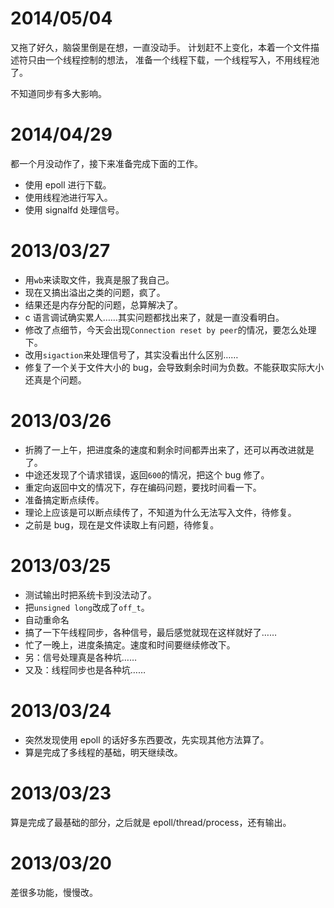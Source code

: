 # 2014/05/04
又拖了好久，脑袋里倒是在想，一直没动手。
计划赶不上变化，本着一个文件描述符只由一个线程控制的想法，
准备一个线程下载，一个线程写入，不用线程池了。

不知道同步有多大影响。

# 2014/04/29
都一个月没动作了，接下来准备完成下面的工作。
+ 使用 epoll 进行下载。
+ 使用线程池进行写入。
+ 使用 signalfd 处理信号。

# 2013/03/27
+ 用`wb`来读取文件，我真是服了我自己。
+ 现在又搞出溢出之类的问题，疯了。
+ 结果还是内存分配的问题，总算解决了。
+ c 语言调试确实累人……其实问题都找出来了，就是一直没看明白。
+ 修改了点细节，今天会出现`Connection reset by peer`的情况，要怎么处理下。
+ 改用`sigaction`来处理信号了，其实没看出什么区别……
+ 修复了一个关于文件大小的 bug，会导致剩余时间为负数。不能获取实际大小还真是个问题。

# 2013/03/26
+ 折腾了一上午，把进度条的速度和剩余时间都弄出来了，还可以再改进就是了。
+ 中途还发现了个请求错误，返回`600`的情况，把这个 bug 修了。
+ 重定向返回中文的情况下，存在编码问题，要找时间看一下。
+ 准备搞定断点续传。
+ 理论上应该是可以断点续传了，不知道为什么无法写入文件，待修复。
+ 之前是 bug，现在是文件读取上有问题，待修复。

# 2013/03/25
+ 测试输出时把系统卡到没法动了。
+ 把`unsigned long`改成了`off_t`。
+ 自动重命名
+ 搞了一下午线程同步，各种信号，最后感觉就现在这样就好了……
+ 忙了一晚上，进度条搞定。速度和时间要继续修改下。
+ 另：信号处理真是各种坑……
+ 又及：线程同步也是各种坑……

# 2013/03/24
+ 突然发现使用 epoll 的话好多东西要改，先实现其他方法算了。
+ 算是完成了多线程的基础，明天继续改。

# 2013/03/23
算是完成了最基础的部分，之后就是 epoll/thread/process，还有输出。

# 2013/03/20
差很多功能，慢慢改。

